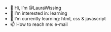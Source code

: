 - 👋 Hi, I’m @LauraWissing
- 👀 I’m interested in: learning
- 🌱 I’m currently learning: html, css & javascript
- 📫 How to reach me: e-mail

<!---
LauraWissing/LauraWissing is a ✨ special ✨ repository because its `README.md` (this file) appears on your GitHub profile.
You can click the Preview link to take a look at your changes.
--->
